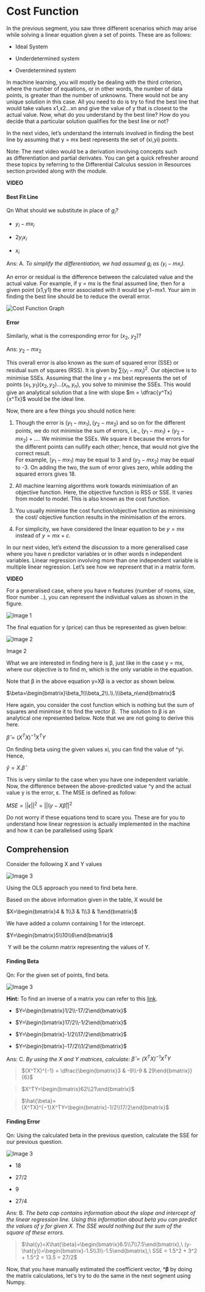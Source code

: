 # Cost Function

In the previous segment, you saw three different scenarios which may arise while solving a linear equation given a set of points. These are as follows:

-   Ideal System
    
-   Underdetermined system
    
-   Overdetermined system
    

In machine learning, you will mostly be dealing with the third criterion, where the number of equations, or in other words, the number of data points, is greater than the number of unknowns. There would not be any unique solution in this case. All you need to do is try to find the best line that would take values x1,x2...xn and give the value of y that is closest to the actual value. Now, what do you understand by the best line? How do you decide that a particular solution qualifies for the best line or not?

In the next video, let’s understand the internals involved in finding the best line by assuming that y = mx best represents the set of (xi,yi) points.  

Note: The next video would be a derivation involving concepts such as differentiation and partial derivates. You can get a quick refresher around these topics by referring to the Differential Calculus session in Resources section provided along with the module.

**VIDEO**

#### Best Fit Line

Qn What should we substitute in place of $g_i$?

- $y_i - mx_i$

- $2y_i x_i$

- $x_i$

Ans: A. *To simplify the differentiation, we had assumed $g_i$ as $(y_i - mx_i)$.*

An error or residual is the difference between the calculated value and the actual value. For example, if y = mx is the final assumed line, then for a given point (x1,y1) the error associated with it would be y1−mx1. Your aim in finding the best line should be to reduce the overall error.

![Cost Function Graph](https://i.ibb.co/NWCL4mb/Cost-Function-Graph.png)



#### Error

Similarly, what is the corresponding error for $(x_2,\ y_2)$?

Ans: $y_2 - mx_2$

This overall error is also known as the sum of squared error (SSE) or residual sum of squares (RSS). It is given by $\sum(y_i−mx_i)^2$. Our objective is to minimise SSEs. Assuming that the line y = mx best represents the set of points $(x_1,y_1)(x_2,y_2)...(x_n,y_n)$, you solve to minimise the SSEs. This would give an analytical solution that a line with slope $m = \dfrac{y^Tx}{x^Tx}$ would be the ideal line.

Now, there are a few things you should notice here:

1.  Though the error is $(y_1−mx_1),(y_2−mx_2)$ and so on for the different points, we do not minimise the sum of errors, i.e., $(y_1−mx_1)+(y_2−mx_2)+....$ We minimise the SSEs. We square it because the errors for the different points can nullify each other; hence, that would not give the correct result.  
    For example, $(y_1−mx_1)$ may be equal to 3 and $(y_2−mx_2)$ may be equal to -3. On adding the two, the sum of error gives zero, while adding the squared errors gives 18.
    
2.  All machine learning algorithms work towards minimisation of an objective function. Here, the objective function is RSS or SSE. It varies from model to model. This is also known as the cost function.
    
3.  You usually minimise the cost function/objective function as minimising the cost/ objective function results in the minimisation of the errors.
    
4.  For simplicity, we have considered the linear equation to be $y = mx$ instead of $y = mx + c$.
    

In our next video, let’s extend the discussion to a more generalised case where you have n predictor variables or in other words n independent variables. Linear regression involving more than one independent variable is multiple linear regression. Let’s see how we represent that in a matrix form.

**VIDEO**

For a generalised case, where you have n features (number of rooms, size, floor number ..), you can represent the individual values as shown in the figure.

![Image 1](https://i.ibb.co/zHHVrz9/Image-1.png)


The final equation for y (price) can thus be represented as given below:

![Image 2](https://i.ibb.co/G5w7Gbk/Image-2.png)

Image 2

What we are interested in finding here is β, just like in the case y = mx, where our objective is to find m, which is the only variable in the equation.

Note that β in the above equation y=Xβ is a vector as shown below.

$\beta=\begin{bmatrix}\beta_1\\\beta_2\\.\\.\\\beta_n\end{bmatrix}$


Here again, you consider the cost function which is nothing but the sum of squares and minimise it to find the vector β.  The solution to β is an analytical one represented below. Note that we are not going to derive this here.

$\hat{\beta}=(X^TX)^{−1}X^TY$

On finding beta using the given values xi, you can find the value of ^yi. Hence,

$\hat{y}=X.\hat{\beta}$

This is very similar to the case when you have one independent variable. Now, the difference between the above-predicted value ^y and the actual value y is the error, ε. The MSE is defined as follow:

$MSE=||\epsilon||^2=||(y−X\hat{\beta}||^2$

Do not worry if these equations tend to scare you. These are for you to understand how linear regression is actually implemented in the machine and how it can be parallelised using Spark

## Comprehension 

Consider the following X and Y values

![Image 3](https://i.ibb.co/q7HTKqz/Image-3.png)

Using the OLS approach you need to find beta here.

Based on the above information given in the table, X would be 

$X=\begin{bmatrix}4 & 1\\3 & 1\\3 & 1\end{bmatrix}$

We have added a column containing 1 for the intercept.

$Y=\begin{bmatrix}5\\10\\6\end{bmatrix}$

 Y will be the column matrix representing the values of Y.

#### Finding Beta

Qn: For the given set of points, find beta.

![Image 3](https://i.ibb.co/q7HTKqz/Image-3.png)

**Hint:** To find an inverse of a matrix you can refer to this [link](https://www.mathsisfun.com/algebra/matrix-inverse.html).

- $Y=\begin{bmatrix}1/2\\-17/2\end{bmatrix}$

- $Y=\begin{bmatrix}17/2\\-1/2\end{bmatrix}$

- $Y=\begin{bmatrix}-1/2\\17/2\end{bmatrix}$

- $Y=\begin{bmatrix}-17/2\\1/2\end{bmatrix}$

Ans: C. *By using the X and Y matrices, calculate: $\hat{\beta}=(X^TX)^{−1}X^TY$*

> $(X^TX)^{-1} = \dfrac{\begin{bmatrix}3 & -9\\-9 & 29\end{bmatrix}}{6}$

> $X^TY=\begin{bmatrix}62\\21\end{bmatrix}$

> $\hat{\beta}=(X^TX)^{−1}X^TY=\begin{bmatrix}-1/2\\17/2\end{bmatrix}$

#### Finding Error

Qn: Using the calculated beta in the previous question, calculate the SSE for our previous question.

![Image 3](https://i.ibb.co/q7HTKqz/Image-3.png)

- 18

- 27/2

- 9

- 27/4

Ans: B. *The beta cap contains information about the slope and intercept of the linear regression line. Using this information about beta you can predict the values of y for given X. The SSE would nothing but the sum of the square of these errors.*

> $\hat{y}=X\hat{\beta}=\begin{bmatrix}6.5\\7\\7.5\end{bmatrix},\ (y-\hat{y})=\begin{bmatrix}-1.5\\3\\-1.5\end{bmatrix},\ SSE = 1.5^2 + 3^2 + 1.5^2 = 13.5 = 27/2$


Now, that you have manually estimated the coefficient vector, **^β** by doing the matrix calculations, let's try to do the same in the next segment using Numpy.